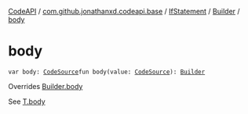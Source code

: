 [CodeAPI](../../../index.md) / [com.github.jonathanxd.codeapi.base](../../index.md) / [IfStatement](../index.md) / [Builder](index.md) / [body](.)

# body

`var body: `[`CodeSource`](../../../com.github.jonathanxd.codeapi/-code-source/index.md)`fun body(value: `[`CodeSource`](../../../com.github.jonathanxd.codeapi/-code-source/index.md)`): `[`Builder`](index.md)

Overrides [Builder.body](../../-body-holder/-builder/body.md)

See [T.body](#)

